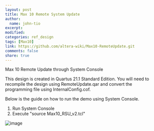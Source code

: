 ```yaml
---
layout: post
title: Max 10 Remote System Update
author: 
  name: john-tio
excerpt:
modified:
categories: ref_design
tags: [Max10]
link: https://github.com/altera-wiki/Max10-RemoteUpdate.git
comments: false
share: true
---
```


Max 10 Remote Update through System Console

This design is created in Quartus 21.1 Standard Edition. You will need to recompile the design using RemoteUpdate.qar and convert the programming file using InternalConfig.cof.

Below is the guide on how to run the demo using System Console.
1. Run System Console
2. Execute "source Max10_RSU_v2.tcl"

![image](https://github.com/altera-wiki/Max10-RemoteUpdate/blob/main/image/console.jpg?raw=true)
